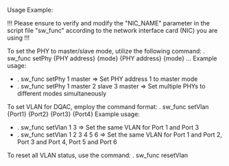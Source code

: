 Usage Example:

!!! Please ensure to verify and modify the "NIC_NAME" parameter in the script file "sw_func" according to the network interface card (NIC) you are using !!!

To set the PHY to master/slave mode, utilize the following command:
. sw_func setPhy {PHY address} {mode} {PHY address} {mode} ...
Example usage:
- . sw_func setPhy 1 master => Set PHY address 1 to master mode
- . sw_func setPhy 1 master 2 slave 3 master => Set multiple PHYs to different modes simultaneously

To set VLAN for DQAC, employ the command format:
. sw_func setVlan {Port1} {Port2} {Port3} {Port4}
Example usage:
- . sw_func setVlan 1 3 => Set the same VLAN for Port 1 and Port 3
- . sw_func setVlan 1 2 3 4 5 6 => Set the same VLAN for Port 1 and Port 2, Port 3 and Port 4, Port 5 and Port 6

To reset all VLAN status, use the command:
. sw_func resetVlan


